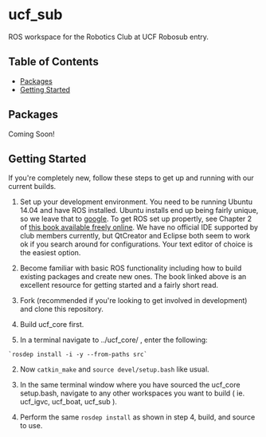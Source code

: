 # ucf_sub
ROS workspace for the Robotics Club at UCF Robosub entry.

## Table of Contents
* [Packages](#packages)
* [Getting Started](#getting-started)

## <a name="packages"></a>Packages
Coming Soon!

## <a name="getting-started"></a>Getting Started
If you're completely new, follow these steps to get up and running with our current builds.

1. Set up your development environment.  You need to be running Ubuntu 14.04 and have ROS installed.  Ubuntu installs end up being fairly unique, so we leave that to [google](http://google.com).  To get ROS set up propertly, see Chapter 2 of [this book available freely online](http://www.cse.sc.edu/~jokane/agitr/).  We have no official IDE supported by club members currently, but QtCreator and Eclipse both seem to work ok if you search around for configurations.  Your text editor of choice is the easiest option.

2. Become familiar with basic ROS functionality including how to build existing packages and create new ones.  The book linked above is an excellent resource for getting started and a fairly short read.

3. Fork (recommended if you're looking to get involved in development) and clone this repository.

4. Build ucf_core first.
  1. In a terminal navigate to ../ucf_core/ , enter the following:
    
    `rosdep install -i -y --from-paths src`
    
  2. Now `catkin_make` and `source devel/setup.bash` like usual.
  
5. In the same terminal window where you have sourced the ucf_core setup.bash, navigate to any other workspaces you want to build ( ie. ucf_igvc, ucf_boat, ucf_sub ).

6. Perform the same `rosdep install` as shown in step 4, build, and source to use.
